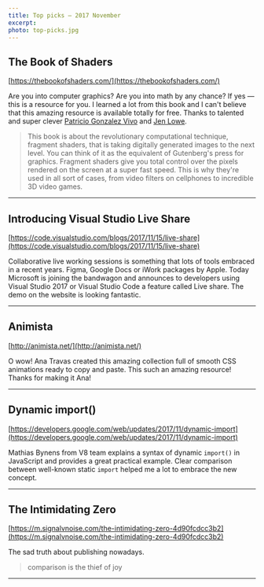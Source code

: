 ```yaml
---
title: Top picks — 2017 November
excerpt: 
photo: top-picks.jpg
---
```


## The Book of Shaders

[https://thebookofshaders.com/](https://thebookofshaders.com/)

Are you into computer graphics? Are you into math by any chance? If yes — this is a resource for you. I learned a lot from this book and I can't believe that this amazing resource is available totally for free. Thanks to talented and super clever [Patricio Gonzalez Vivo](https://twitter.com/patriciogv) and [Jen Lowe](http://jenlowe.net/).

> This book is about the revolutionary computational technique, fragment shaders, that is taking digitally generated images to the next level. You can think of it as the equivalent of Gutenberg's press for graphics. Fragment shaders give you total control over the pixels rendered on the screen at a super fast speed. This is why they're used in all sort of cases, from video filters on cellphones to incredible 3D video games.

- - -

## Introducing Visual Studio Live Share

[https://code.visualstudio.com/blogs/2017/11/15/live-share](https://code.visualstudio.com/blogs/2017/11/15/live-share)

Collaborative live working sessions is something that lots of tools embraced in a recent years. Figma, Google Docs or iWork packages by Apple. Today Microsoft is joining the bandwagon and announces to developers using Visual Studio 2017 or Visual Studio Code a feature called Live share. The demo on the website is looking fantastic.

- - -

## Animista

[http://animista.net/](http://animista.net/)

O wow! Ana Travas created this amazing collection full of smooth CSS animations ready to copy and paste. This such an amazing resource! Thanks for making it Ana!

- - -

## Dynamic import()

[https://developers.google.com/web/updates/2017/11/dynamic-import](https://developers.google.com/web/updates/2017/11/dynamic-import)

Mathias Bynens from V8 team explains a syntax of dynamic `import()` in JavaScript and provides a great practical example. Clear comparison between well-known static `import` helped me a lot to embrace the new concept.

- - -

## The Intimidating Zero

[https://m.signalvnoise.com/the-intimidating-zero-4d90fcdcc3b2](https://m.signalvnoise.com/the-intimidating-zero-4d90fcdcc3b2)

The sad truth about publishing nowadays.

> comparison is the thief of joy

- - -



